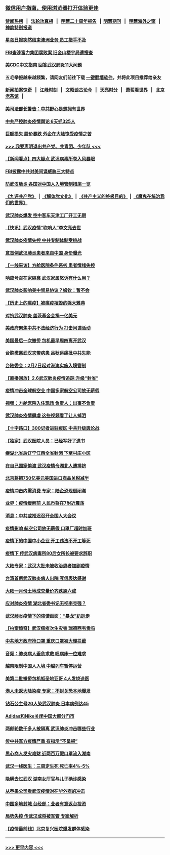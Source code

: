 ### [微信用户指南，使用浏览器打开体验更佳](https://github.com/gfw-breaker/banned-news1/blob/master/indexes/wechat-guide.md?t=0)
#### [禁闻热榜](热点新闻.md?t=0)  &nbsp;&nbsp;|&nbsp;&nbsp; [法轮功真相](https://github.com/gfw-breaker/truth/blob/master/README.md?t=0) &nbsp;&nbsp;|&nbsp;&nbsp; [明慧二十周年报告](https://github.com/gfw-breaker/mh-reports/blob/master/README.md?t=0) &nbsp;&nbsp;|&nbsp;&nbsp;[明慧期刊](https://github.com/gfw-breaker/mh-qikan) &nbsp;&nbsp;|&nbsp;&nbsp; [明慧海外之窗](https://github.com/gfw-breaker/mh-news/blob/master/README.md?t=0) &nbsp;&nbsp;|&nbsp;&nbsp; [神韵特别报道](https://github.com/gfw-breaker/mh-news/blob/master/shenyun.md?t=0)
#### [星岛日报突然结束澳洲业务 员工措手不及](../pages/nsc413/n11849722.md?t=02070522) 
#### [FBI查涉富力集团腐败案 旧金山楼宇局遭搜查](../pages/nsc413/n11848419.md?t=02070522) 
#### [美CDC中文指南 回答武汉肺炎11大问题](../pages/nsc413/n11849703.md?t=02070522) 
#### 五毛举报越来越频繁，请网友们前往下载 [一键翻墙软件](https://github.com/gfw-breaker/ssr-accounts)，并将此项目推荐给亲友
#### [新闻拍案惊奇](https://github.com/gfw-breaker/banned-news1/blob/master/pages/link4.md) &nbsp;&nbsp;|&nbsp;&nbsp; [江峰时刻](https://github.com/gfw-breaker/banned-news1/blob/master/pages/link4.md) &nbsp;&nbsp;|&nbsp;&nbsp; [文昭谈古论今](https://github.com/gfw-breaker/banned-news1/blob/master/pages/link4.md) &nbsp;&nbsp;|&nbsp;&nbsp; [天亮时分](https://github.com/gfw-breaker/banned-news1/blob/master/pages/link4.md) &nbsp;&nbsp;|&nbsp;&nbsp; [萧茗看世界](https://github.com/gfw-breaker/banned-news1/blob/master/pages/link4.md) &nbsp;&nbsp;|&nbsp;&nbsp; [北京老茶馆](https://github.com/gfw-breaker/banned-news1/blob/master/pages/link4.md) &nbsp;&nbsp;|&nbsp;&nbsp; 
#### [美司法部长警告：中共野心是想拥有世界](../pages/nsc413/n11849769.md?t=02070522) 
#### [中共严控肺炎疫情舆论 6天抓325人](../pages/nsc413/n11849529.md?t=02070522) 
#### [巨额损失 股价暴跌 外企在大陆饱受疫情之苦](../pages/nsc413/n11849651.md?t=02070522) 
#### [>>> 我要声明退出共产党、共青团、少年队 <<<](https://github.com/begood0513/goodnews/blob/master/quit/letter.md) 
#### [【新闻看点】四大疑点 武汉病毒所卷入风暴眼](../pages/nsc413/n11849608.md?t=02070522) 
#### [FBI披露中共对美间谍威胁三大特点](../pages/nsc413/n11849700.md?t=02070522) 
#### [防武汉肺炎 各国对中国人入境管制措施一览](../pages/nsc413/n11838726.md?t=02070522) 
#### [《九评共产党》](https://github.com/begood0513/9ping.md/blob/master/README.md) &nbsp;|&nbsp; [《解体党文化》](../../../../jtdwh.md/blob/master/README.md)  &nbsp;|&nbsp; [《共产主义的终极目的》](../../../../gczydzjmd.md/blob/master/README.md) &nbsp;|&nbsp; [《魔鬼在统治我们的世界》](../../../../mgztzwmdsj.md/blob/master/README.md) 
#### [武汉肺炎爆发 空中客车天津工厂开工无期](../pages/nsc413/n11849634.md?t=02070522) 
#### [【快讯】武汉疫情“吹哨人”李文亮去世](../pages/nsc413/n11849459.md?t=02070522) 
#### [武汉肺炎疫情失控 中共专制体制受挑战](../pages/nsc413/n11849457.md?t=02070522) 
#### [意首例武汉肺炎患者来自中国 身份曝光](../pages/nsc413/n11849454.md?t=02070522) 
#### [【一线采访】方舱医院条件恶劣 患者情绪失控](../pages/nsc413/n11848910.md?t=02070522) 
#### [响应号召在家隔离 武汉家属怒诉有什么用？](../pages/nsc413/n11849412.md?t=02070522) 
#### [武汉肺炎影响美中贸易协议？姆钦：暂不会](../pages/nsc413/n11849497.md?t=02070522) 
#### [【历史上的瘟疫】被瘟疫摧毁的强大雅典](../pages/nsc413/n11849036.md?t=02070522) 
#### [对抗武汉肺炎 盖茨基金会捐一亿美元](../pages/nsc413/n11848953.md?t=02070522) 
#### [美政府聚焦中共不法经济行为 打击间谍活动](../pages/nsc413/n11849322.md?t=02070522) 
#### [美国最后一次撤侨 包机最早周四离开武汉](../pages/nsc413/n11849395.md?t=02070522) 
#### [台胞撤离武汉夹带病患 吕秋远痛批中共失能](../pages/nsc413/n11849153.md?t=02070522) 
#### [台陆委会：2月7日起对港澳实施入境管制](../pages/nsc413/n11848681.md?t=02070522) 
#### [【直播回放】2.6武汉肺炎疫情追踪:升级“封省”](../pages/nsc413/n11848948.md?t=02070522) 
#### [疫情冲击全球航空业 中国多家航空公司放无薪假](../pages/nsc413/n11849188.md?t=02070522) 
#### [视频：方舱医院入住现场 负责人：出事不负责](../pages/nsc413/n11845312.md?t=02070522) 
#### [武汉肺炎疫情肆虐 这些视频看了让人掉泪](../pages/nsc413/n11848904.md?t=02070522) 
#### [【十字路口】300记者进驻疫区 中共升级舆论战](../pages/nsc413/n11847578.md?t=02070522) 
#### [【独家】武汉医院人员：已经写好了遗书](../pages/nsc413/n11848942.md?t=02070522) 
#### [继湖北省后辽宁江西全省封闭 下至村庄小区](../pages/nsc413/n11848814.md?t=02070522) 
#### [在自己国家偷渡 武汉疫情令湖北人遭排挤](../pages/nsc413/n11848737.md?t=02070522) 
#### [北京将把750亿美元美国进口商品关税减半](../pages/nsc413/n11848896.md?t=02070522) 
#### [疫情冲击内需消费 专家：陆企恐现倒闭潮](../pages/nsc413/n11849265.md?t=02070522) 
#### [业界：疫情缓解前 人民币将在7附近震荡](../pages/nsc413/n11848445.md?t=02070522) 
#### [消息：中共或推迟召开全国人大会议](../pages/nsc413/n11848698.md?t=02070522) 
#### [疫情影响 航空公司放无薪假 口罩厂超时加班](../pages/nsc413/n11848173.md?t=02070522) 
#### [疫情下的中国中小企业 开工违法不开工等死](../pages/nsc413/n11848520.md?t=02070522) 
#### [疫情下 传武汉病毒所80后女所长被要求辞职](../pages/nsc413/n11842494.md?t=02070522) 
#### [大陆专家：武汉大批未被收治患者加剧疫情](../pages/nsc413/n11848163.md?t=02070522) 
#### [台湾首例武汉肺炎病人出院 写信表达感谢](../pages/nsc413/n11848408.md?t=02070522) 
#### [大陆一月份土地成交量价齐跌逾六成](../pages/nsc413/n11847770.md?t=02070522) 
#### [应对肺炎疫情 湖北省委书记无视李克强？](../pages/nsc413/n11848018.md?t=02070522) 
#### [武汉肺炎疫情下的诙谐画面：“暴龙”趴趴走](../pages/nsc413/n11848057.md?t=02070522) 
#### [【拍案惊奇】武汉瘟疫次生灾害 瑞德西韦贵吗](../pages/nsc413/n11847587.md?t=02070522) 
#### [中共地方政府抢口罩 重庆口罩被大理拦截](../pages/nsc413/n11848150.md?t=02070522) 
#### [音频：肺炎病人垂危求救 叹病床一位难求](../pages/nsc413/n11847883.md?t=02070522) 
#### [越南限制中国人入境 中越列车暂停运营](../pages/nsc413/n11847844.md?t=02070522) 
#### [美第二批撤侨包机抵圣地亚哥 4人发烧送医](../pages/nsc413/n11847923.md?t=02070522) 
#### [港人未返大陆染疫 专家：不封关恐本地爆发](../pages/nsc413/n11848021.md?t=02070522) 
#### [钻石公主号20人染武汉肺炎 日本病例达45](../pages/nsc413/n11847823.md?t=02070522) 
#### [Adidas和Nike关闭中国大部分门市](../pages/nsc413/n11847720.md?t=02070522) 
#### [两邮轮数千多人被隔离 武汉肺炎冲击哪些行业](../pages/nsc413/n11847456.md?t=02070522) 
#### [传中共军方疫情严重 有指示“不呈报”](../pages/nsc413/n11847828.md?t=02070522) 
#### [黑心商人发灾难财 近两百万假口罩流入湖南](../pages/nsc413/n11847794.md?t=02070522) 
#### [武汉一线医生：三周定生死 死亡率4%-5%](../pages/nsc413/n11847780.md?t=02070522) 
#### [隐瞒去过武汉 湖南女厅官与儿子确诊感染](../pages/nsc413/n11847669.md?t=02070522) 
#### [从苹果公司看武汉疫情对在华外商的冲击](../pages/nsc413/n11847586.md?t=02070522) 
#### [中国多地封城 台经部：业者有意返台投资](../pages/nsc413/n11847732.md?t=02070522) 
#### [局势失控 传武汉或将被军管 专家解析](../pages/nsc413/n11847458.md?t=02070522) 
#### [【疫情最前线】北京复兴医院爆发群体感染](../pages/nsc413/n11847626.md?t=02070522) 

----
#### [ >>> 更早内容 <<< ](../indexes/nsc413-earlier.md)
